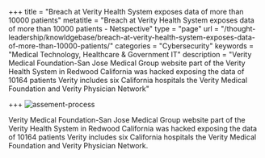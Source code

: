 +++
title = "Breach at Verity Health System exposes data of more than 10000 patients"
metatitle = "Breach at Verity Health System exposes data of more than 10000 patients - Netspective"
type = "page"
url = "/thought-leadership/knowldgebase/breach-at-verity-health-system-exposes-data-of-more-than-10000-patients/"
categories = "Cybersecurity"
keywords = "Medical Technology, Healthcare & Government IT"
description = "Verity Medical Foundation-San Jose Medical Group website part of the Verity Health System in Redwood California was hacked exposing the data of 10164 patients Verity includes six California hospitals the Verity Medical Foundation and Verity Physician Network"
   

+++
![assement-process](/blog/Breach_at__1486552608-300x169.png#center) 

 Verity Medical Foundation-San Jose Medical Group website part of the Verity Health System in Redwood California was hacked exposing the data of 10164 patients Verity includes six California hospitals the Verity Medical Foundation and Verity Physician Network.